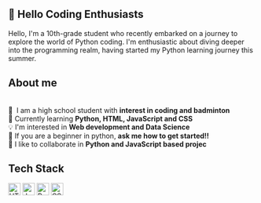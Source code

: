 ## 👋 Hello Coding Enthusiasts
Hello, I'm a 10th-grade student who recently embarked on a journey to explore the world of Python coding. I'm enthusiastic about diving deeper into the programming realm, having started my Python learning journey this summer.

## About me
<br/> 🔭&nbsp; I am a high school student with **interest in coding and badminton**
<br/> 🌱&nbsp;Currently learning **Python, HTML, JavaScript and CSS**
<br/> 💡&nbsp;I'm interested in **Web development and Data Science**
<br/> 💬&nbsp;If you are a beginner in python, **ask me how to get started!!**
<br/> 🤝&nbsp;I like to collaborate in **Python and JavaScript based projec**

## Tech Stack
<img width="25" src="https://user-images.githubusercontent.com/25181517/192158954-f88b5814-d510-4564-b285-dff7d6400dad.png" alt="HTML" title="HTML"/> <img width="25" src="https://user-images.githubusercontent.com/25181517/117447155-6a868a00-af3d-11eb-9cfe-245df15c9f3f.png" alt="JavaScript" title="JavaScript"/> <img width="25" src="https://user-images.githubusercontent.com/25181517/183423507-c056a6f9-1ba8-4312-a350-19bcbc5a8697.png" alt="Python" title="Python"/> <img height="25" src="https://user-images.githubusercontent.com/25181517/183898674-75a4a1b1-f960-4ea9-abcb-637170a00a75.png" alt="CSS" title="CSS"/>

